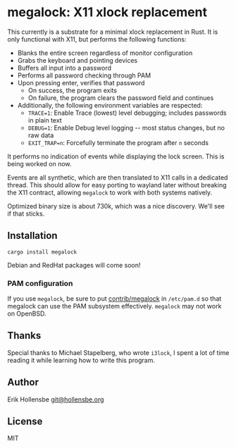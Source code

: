 # megalock: X11 xlock replacement

This currently is a substrate for a minimal xlock replacement in Rust. It is only functional with X11, but performs the following functions:

- Blanks the entire screen regardless of monitor configuration
- Grabs the keyboard and pointing devices
- Buffers all input into a password
- Performs all password checking through PAM
- Upon pressing enter, verifies that password
    - On success, the program exits
    - On failure, the program clears the password field and continues
- Additionally, the following environment variables are respected:
    - `TRACE=1`: Enable Trace (lowest) level debugging; includes passwords in plain text
    - `DEBUG=1`: Enable Debug level logging -- most status changes, but no raw data
    - `EXIT_TRAP=n`: Forcefully terminate the program after `n` seconds

It performs no indication of events while displaying the lock screen. This is
being worked on now.

Events are all synthetic, which are then translated to X11 calls in a dedicated thread. This should allow for easy porting to wayland later without breaking the X11 contract, allowing `megalock` to work with both systems natively.

Optimized binary size is about 730k, which was a nice discovery. We'll see if that sticks.

## Installation

```
cargo install megalock
```

Debian and RedHat packages will come soon!

### PAM configuration

If you use `megalock`, be sure to put [contrib/megalock](contrib/megalock) in `/etc/pam.d` so that megalock can use the PAM subsystem effectively. `megalock` may not work on OpenBSD.

## Thanks

Special thanks to Michael Stapelberg, who wrote `i3lock`, I spent a lot of time reading it while learning how to write this program.

## Author

Erik Hollensbe <git@hollensbe.org>

## License

MIT
